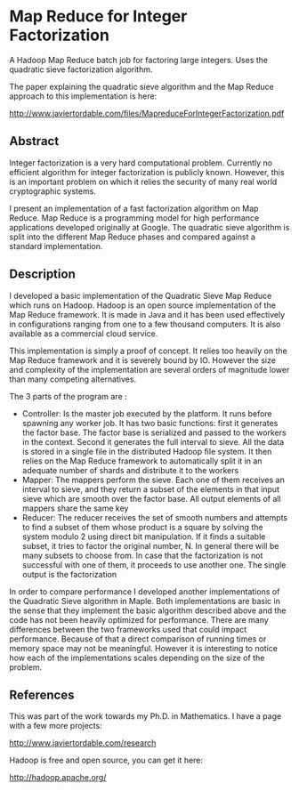 # Map Reduce for Integer Factorization

A Hadoop Map Reduce batch job for factoring large integers. Uses the quadratic sieve factorization algorithm.

The paper explaining the quadratic sieve algorithm and the Map Reduce approach to this implementation is here:

http://www.javiertordable.com/files/MapreduceForIntegerFactorization.pdf

## Abstract

Integer factorization is a very hard computational problem. Currently no efficient algorithm for integer factorization is publicly known. However, this is an important problem on which it relies the security of many real world cryptographic systems.

I present an implementation of a fast factorization algorithm on Map Reduce. Map Reduce is a programming model for high performance applications developed originally at Google. The quadratic sieve algorithm is split into the different Map Reduce phases and compared against a standard implementation.

## Description

I developed a basic implementation of the Quadratic Sieve Map Reduce which runs on Hadoop. Hadoop is an open source implementation of the Map Reduce framework. It is made in Java and it has been used effectively in configurations ranging from one to a few thousand computers. It is also available as a commercial cloud service.

This implementation is simply a proof of concept. It relies too heavily on the Map Reduce framework and it is severely bound by IO. However the size and complexity of the implementation are several orders of magnitude lower than many competing alternatives.

The 3 parts of the program are :

* Controller: Is the master job executed by the platform. It runs before spawning any worker job. It has two basic functions: first it generates the factor base. The factor base is serialized and passed to the workers in the context. Second it generates the full interval to sieve. All the data is stored in a single file in the distributed Hadoop file system. It then relies on the Map Reduce framework to automatically split it in an adequate number of shards and distribute it to the workers
* Mapper: The mappers perform the sieve. Each one of them receives an interval to sieve, and they return a subset of the elements in that input sieve which are smooth over the factor base. All output elements of all mappers share the same key
* Reducer: The reducer receives the set of smooth numbers and attempts to find a subset of them whose product is a square by solving the system modulo 2 using direct bit manipulation. If it finds a suitable subset, it tries to factor the original number, N. In general there will be many subsets to choose from. In case that the factorization is not successful with one of them, it proceeds to use another one. The single output is the factorization

In order to compare performance I developed another implementations of the Quadratic Sieve algorithm in Maple. Both implementations are basic in the sense that they implement the basic algorithm described above and the code has not been heavily optimized for performance. There are many differences between the two frameworks used that could impact performance. Because of that a direct comparison of running times or memory space may not be meaningful. However it is interesting to notice how each of the implementations scales depending on the size of the problem.

## References

This was part of the work towards my Ph.D. in Mathematics. I have a page with a few more projects:

http://www.javiertordable.com/research

Hadoop is free and open source, you can get it here:

http://hadoop.apache.org/

